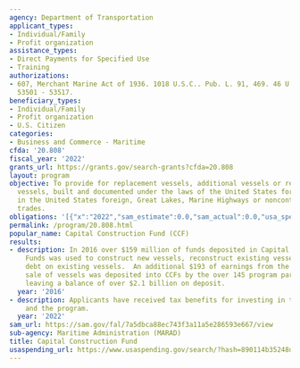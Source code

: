 ```yaml
---
agency: Department of Transportation
applicant_types:
- Individual/Family
- Profit organization
assistance_types:
- Direct Payments for Specified Use
- Training
authorizations:
- 607, Merchant Marine Act of 1936. 1018 U.S.C.. Pub. L. 91, 469. 46 U.S.C. &sect;
  53501 - 53517.
beneficiary_types:
- Individual/Family
- Profit organization
- U.S. Citizen
categories:
- Business and Commerce - Maritime
cfda: '20.808'
fiscal_year: '2022'
grants_url: https://grants.gov/search-grants?cfda=20.808
layout: program
objective: To provide for replacement vessels, additional vessels or reconstructed
  vessels, built and documented under the laws of the United States for operation
  in the United States foreign, Great Lakes, Marine Highways or noncontiguous domestic
  trades.
obligations: '[{"x":"2022","sam_estimate":0.0,"sam_actual":0.0,"usa_spending_actual":0.0},{"x":"2023","sam_estimate":0.0,"sam_actual":0.0,"usa_spending_actual":0.0},{"x":"2024","sam_estimate":0.0,"sam_actual":0.0,"usa_spending_actual":0.0}]'
permalink: /program/20.808.html
popular_name: Capital Construction Fund (CCF)
results:
- description: In 2016 over $159 million of funds deposited in Capital Construction
    Funds was used to construct new vessels, reconstruct existing vessels or pay down
    debt on existing vessels.  An additional $193 of earnings from the operation or
    sale of vessels was deposited into CCFs by the over 145 program participants,
    leaving a balance of over $2.1 billion on deposit.
  year: '2016'
- description: Applicants have received tax benefits for investing in their vessels
    and the program.
  year: '2022'
sam_url: https://sam.gov/fal/7a5dbca88ec743f3a11a5e286593e667/view
sub-agency: Maritime Administration (MARAD)
title: Capital Construction Fund
usaspending_url: https://www.usaspending.gov/search/?hash=890114b35248d1abb8be5914bc15a978
---
```

